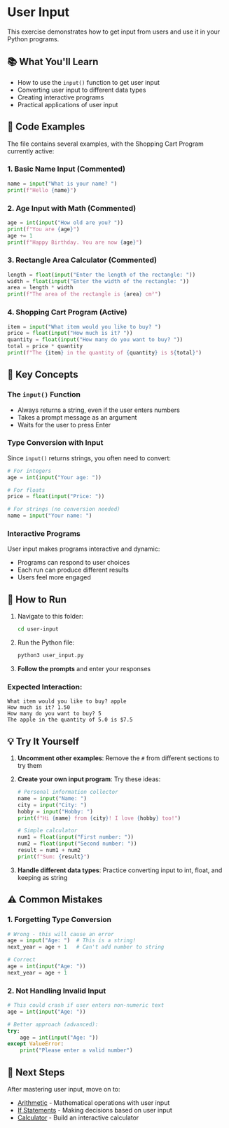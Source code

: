 # User Input

This exercise demonstrates how to get input from users and use it in your Python programs.

## 📚 What You'll Learn

- How to use the `input()` function to get user input
- Converting user input to different data types
- Creating interactive programs
- Practical applications of user input

## 🎯 Code Examples

The file contains several examples, with the Shopping Cart Program currently active:

### 1. Basic Name Input (Commented)
```python
name = input("What is your name? ")
print(f"Hello {name}")
```

### 2. Age Input with Math (Commented)
```python
age = int(input("How old are you? "))
print(f"You are {age}")
age += 1
print(f"Happy Birthday. You are now {age}")
```

### 3. Rectangle Area Calculator (Commented)
```python
length = float(input("Enter the length of the rectangle: "))
width = float(input("Enter the width of the rectangle: "))
area = length * width
print(f"The area of the rectangle is {area} cm²")
```

### 4. Shopping Cart Program (Active)
```python
item = input("What item would you like to buy? ")
price = float(input("How much is it? "))
quantity = float(input("How many do you want to buy? "))
total = price * quantity
print(f"The {item} in the quantity of {quantity} is ${total}")
```

## 🔧 Key Concepts

### The `input()` Function
- Always returns a string, even if the user enters numbers
- Takes a prompt message as an argument
- Waits for the user to press Enter

### Type Conversion with Input
Since `input()` returns strings, you often need to convert:
```python
# For integers
age = int(input("Your age: "))

# For floats
price = float(input("Price: "))

# For strings (no conversion needed)
name = input("Your name: ")
```

### Interactive Programs
User input makes programs interactive and dynamic:
- Programs can respond to user choices
- Each run can produce different results
- Users feel more engaged

## 🚀 How to Run

1. Navigate to this folder:
   ```bash
   cd user-input
   ```

2. Run the Python file:
   ```bash
   python3 user_input.py
   ```

3. **Follow the prompts** and enter your responses

### Expected Interaction:
```
What item would you like to buy? apple
How much is it? 1.50
How many do you want to buy? 5
The apple in the quantity of 5.0 is $7.5
```

## 💡 Try It Yourself

1. **Uncomment other examples**: Remove the `#` from different sections to try them
2. **Create your own input program**: Try these ideas:
   ```python
   # Personal information collector
   name = input("Name: ")
   city = input("City: ")
   hobby = input("Hobby: ")
   print(f"Hi {name} from {city}! I love {hobby} too!")
   
   # Simple calculator
   num1 = float(input("First number: "))
   num2 = float(input("Second number: "))
   result = num1 + num2
   print(f"Sum: {result}")
   ```

3. **Handle different data types**: Practice converting input to int, float, and keeping as string

## ⚠️ Common Mistakes

### 1. Forgetting Type Conversion
```python
# Wrong - this will cause an error
age = input("Age: ")  # This is a string!
next_year = age + 1   # Can't add number to string

# Correct
age = int(input("Age: "))
next_year = age + 1
```

### 2. Not Handling Invalid Input
```python
# This could crash if user enters non-numeric text
age = int(input("Age: "))

# Better approach (advanced):
try:
    age = int(input("Age: "))
except ValueError:
    print("Please enter a valid number")
```

## 🔗 Next Steps

After mastering user input, move on to:
- [Arithmetic](../arithmetic/) - Mathematical operations with user input
- [If Statements](../ifstatements/) - Making decisions based on user input
- [Calculator](../calculator/) - Build an interactive calculator
